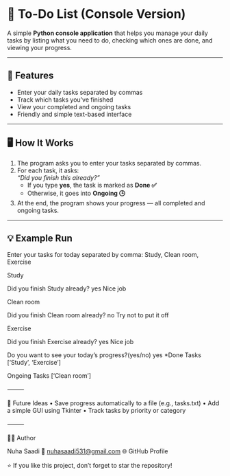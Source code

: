 # 📝 To-Do List (Console Version)

A simple **Python console application** that helps you manage your daily tasks by listing what you need to do, checking which ones are done, and viewing your progress.

---

## 🚀 Features
- Enter your daily tasks separated by commas  
- Track which tasks you’ve finished  
- View your completed and ongoing tasks  
- Friendly and simple text-based interface  

---

## 🖥️ How It Works
1. The program asks you to enter your tasks separated by commas.
2. For each task, it asks:  
   _“Did you finish this already?”_  
   - If you type **yes**, the task is marked as **Done ✅**  
   - Otherwise, it goes into **Ongoing 🕒**
3. At the end, the program shows your progress — all completed and ongoing tasks.

---

## 💡 Example Run

Enter your tasks for today separated by comma: Study, Clean room, Exercise

Study

Did you finish Study already? yes
Nice job

Clean room

Did you finish Clean room already? no
Try not to put it off

Exercise

Did you finish Exercise already? yes
Nice job

Do you want to see your today’s progress?(yes/no) yes
*Done Tasks
[‘Study’, ‘Exercise’]

Ongoing Tasks
[‘Clean room’]


⸻

💭 Future Ideas
	•	Save progress automatically to a file (e.g., tasks.txt)
	•	Add a simple GUI using Tkinter
	•	Track tasks by priority or category

⸻

👩‍💻 Author

Nuha Saadi
📧 nuhasaadi531@gmail.com
🌐 GitHub Profile

⭐ If you like this project, don’t forget to star the repository!

